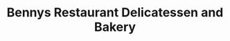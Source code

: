 ---
title: "Bennys Restaurant Delicatessen and Bakery"
address: "Benny's Restaurant, Delicatessen and Bakery, Main Street, Castlerea, Co. Roscommon"
tel: "+353 (0)94 962 0575"
county: "Roscommon"
category: "Cafes"
type: "Content"
lat: "53.766666412353516"
lng: "-8.5"
---